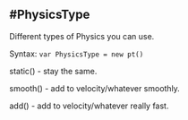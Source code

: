 #PhysicsType
------------------
   Different types of Physics you can use.
   
   Syntax: `var PhysicsType = new pt()`
   
   static() - stay the same.
   
   smooth() - add to velocity/whatever smoothly.
   
   add() - add to velocity/whatever really fast.
